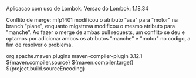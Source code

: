 Aplicacao com uso de Lombok.
Versao do Lombok: 1.18.34

Conflito de merge:
mfp1401 modificou o atributo "asa" para "motor" na branch "plane", 
enquanto migstreva modificou o mesmo atributo para "manche".
Ao fazer o merge de ambas pull requests, um conflito se deu e optamos por
adicionar ambos os atributos "manche" e "motor" no codigo, a fim de resolver o problema.

<build>
        <plugins>
            <!-- Plugin para garantir compilação com Java 21 -->
            <plugin>
                <groupId>org.apache.maven.plugins</groupId>
                <artifactId>maven-compiler-plugin</artifactId>
                <version>3.12.1</version>
                <configuration>
                    <source>${maven.compiler.source}</source>
                    <target>${maven.compiler.target}</target>
                    <encoding>${project.build.sourceEncoding}</encoding>
                </configuration>
            </plugin>
        </plugins>
    </build>
